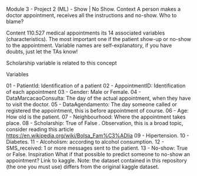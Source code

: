 Module 3 - Project 2 (ML) - Show | No Show.
Context
A person makes a doctor appointment, receives all the instructions and no-show. Who to blame?

Content
110.527 medical appointments its 14 associated variables (characteristics). The most important one if the patient show-up or no-show to the appointment. Variable names are self-explanatory, if you have doubts, just let the TAs know!

Scholarship variable is related to this concept

Variables

01 - PatientId: Identification of a patient
02 - AppointmentID: Identification of each appointment
03 - Gender: Male or Female.
04 - DataMarcacaoConsulta: The day of the actual appointment, when they have to visit the doctor.
05 - DataAgendamento: The day someone called or registered the appointment, this is before appointment of course.
06 - Age: How old is the patient.
07 - Neighbourhood: Where the appointment takes place.
08 - Scholarship: True of False . Observation, this is a broad topic, consider reading this article https://en.wikipedia.org/wiki/Bolsa_Fam%C3%ADlia
09 - Hipertension.
10 - Diabetes.
11 - Alcoholism: according to alcohol consumption.
12 - SMS_received: 1 or more messages sent to the patient.
13 - No-show: True or False.
Inspiration
What if that possible to predict someone to no-show an appointment?
Link to kaggle. Note: the dataset contained in this repository (the one you must use) differs from the original kaggle dataset.
